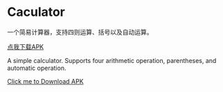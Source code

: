 # Caculator

一个简易计算器，支持四则运算、括号以及自动运算。

[点我下载APK](https://github.com/Sora-Shiro/Caculator/raw/master/Extra/Calculator.apk)

A simple calculator.
Supports four arithmetic operation, parentheses, and automatic operation.

[Click me to Download APK](https://github.com/Sora-Shiro/Caculator/raw/master/Extra/Calculator.apk)
